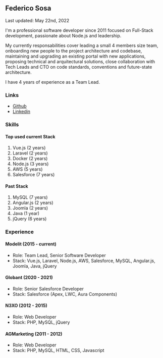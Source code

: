 ## Federico Sosa

Last updated: May 22nd, 2022

I'm a professional software developer since 2011 focused on Full-Stack development, passionate about Node.js and leadership.

My currently responsabilities cover leading a small 4 members size team, onboarding new people to the project architecture and codebase, maintaining and upgrading an existing portal with new applications, proposing technical and arquitectural solutions, close collaboration with Tech Leads and CTO on code standards, conventions and future-state architecture.

I have 4 years of experience as a Team Lead.

### Links

- [Github](https://github.com/FSDevelop)
- [Linkedin](https://www.linkedin.com/in/federico-sosa/)

### Skills

#### Top used current Stack

1. Vue.js (2 years)
2. Laravel (2 years)
3. Docker (2 years)
4. Node.js (3 years)
5. AWS (5 years)
6. Salesforce (7 years)

#### Past Stack

1. MySQL (7 years)
2. Angular.js (2 years)
3. Joomla (2 years)
4. Java (1 year)
5. jQuery (6 years)

### Experience

#### Modelit (2015 - current)

- Role: Team Lead, Senior Software Developer
- Stack: Vue.js, Laravel, Node.js, AWS, Salesforce, MySQL, Angular.js, Joomla, Java, jQuery

#### Globant (2020 - 2021)

- Role: Senior Salesforce Developer
- Stack: Salesforce (Apex, LWC, Aura Components)

#### N3XO (2012 - 2015)

- Role: Web Developer
- Stack: PHP, MySQL, jQuery

#### AGMarketing (2011 - 2012)

- Role: Web Developer
- Stack: PHP, MySQL, HTML, CSS, Javascript
